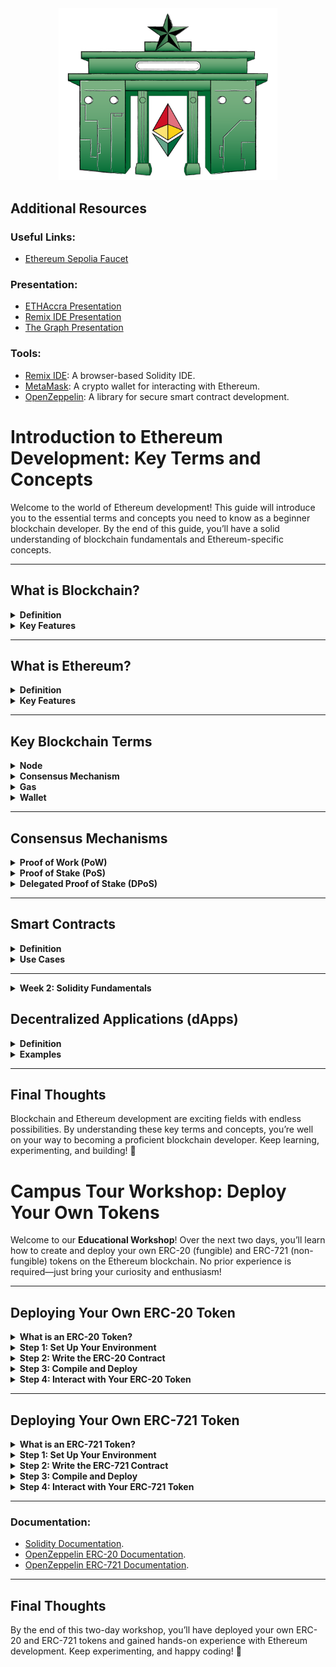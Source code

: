<div align="center" ><img width="350px" src="https://github.com/eben619/Zero-To-Dapp-Workshop/blob/main/universityOfGhana.svg"></div>

<h2>Additional Resources</h2>
<h3>Useful Links:</h3>
<ul>
  <li><a href="https://cloud.google.com/application/web3/faucet/ethereum/sepolia" target="_blank">Ethereum Sepolia Faucet</a></li>

</ul>
<h3>Presentation:</h3>
<ul>
  <li><a href="https://docs.google.com/presentation/d/1GsH-hoath5B_ua9r4xmvySFhFWy9rOBe/edit?usp=sharing&ouid=109207709370381780005&rtpof=true&sd=true" target="_blank">ETHAccra Presentation</a></li>
  <li><a href="https://docs.google.com/presentation/d/1UkdDAZYwNiS0rGIkdulOonFH6FDs4z9smaaj5iDim1s/edit#slide=id.g12e1023695a_0_0" target="_blank">Remix IDE Presentation</a></li>
  <li><a href="https://openzeppelin.com/" target="_blank">The Graph Presentation</a></li>
</ul>

<h3>Tools:</h3>
<ul>
  <li><a href="https://remix.ethereum.org/" target="_blank">Remix IDE</a>: A browser-based Solidity IDE.</li>
  <li><a href="https://metamask.io/" target="_blank">MetaMask</a>: A crypto wallet for interacting with Ethereum.</li>
  <li><a href="https://openzeppelin.com/" target="_blank">OpenZeppelin</a>: A library for secure smart contract development.</li>
</ul>

<h1>Introduction to Ethereum Development: Key Terms and Concepts</h1>

<p>Welcome to the world of Ethereum development! This guide will introduce you to the essential terms and concepts you need to know as a beginner blockchain developer. By the end of this guide, you’ll have a solid understanding of blockchain fundamentals and Ethereum-specific concepts.</p>

<hr />

<h2>What is Blockchain?</h2>

<details>
<summary><strong>Definition</strong></summary>
<p>A blockchain is a decentralized, distributed ledger that records transactions across a network of computers. Each block contains a list of transactions, and these blocks are linked together in a chain, hence the name "blockchain."</p>
</details>

<details>
<summary><strong>Key Features</strong></summary>
<ul>
  <li><strong>Decentralization</strong>: No single entity controls the network.</li>
  <li><strong>Transparency</strong>: All transactions are visible to everyone on the network.</li>
  <li><strong>Immutability</strong>: Once data is recorded, it cannot be altered.</li>
</ul>
</details>

<hr />

<h2>What is Ethereum?</h2>

<details>
<summary><strong>Definition</strong></summary>
<p>Ethereum is a decentralized, open-source blockchain platform that enables developers to build and deploy smart contracts and decentralized applications (dApps). Unlike Bitcoin, which is primarily a digital currency, Ethereum is a programmable blockchain.</p>
</details>

<details>
<summary><strong>Key Features</strong></summary>
<ul>
  <li><strong>Smart Contracts</strong>: Self-executing contracts with the terms of the agreement written in code.</li>
  <li><strong>Ether (ETH)</strong>: The native cryptocurrency of the Ethereum network, used to pay for transactions and computational services.</li>
  <li><strong>Decentralized Applications (dApps)</strong>: Applications that run on the Ethereum blockchain.</li>
</ul>
</details>

<hr />

<h2>Key Blockchain Terms</h2>

<details>
<summary><strong>Node</strong></summary>
<p>A computer that participates in the blockchain network by validating and relaying transactions. Nodes maintain a copy of the blockchain and ensure its integrity.</p>
</details>

<details>
<summary><strong>Consensus Mechanism</strong></summary>
<p>A method used to achieve agreement on the state of the blockchain across all nodes. Common consensus mechanisms include Proof of Work (PoW) and Proof of Stake (PoS).</p>
</details>

<details>
<summary><strong>Gas</strong></summary>
<p>A unit of measurement for the computational effort required to execute operations on the Ethereum network. Gas fees are paid in Ether (ETH) and compensate miners (or validators) for their work.</p>
</details>

<details>
<summary><strong>Wallet</strong></summary>
<p>A software application that allows users to interact with the blockchain. Wallets store private keys, which are used to sign transactions and prove ownership of assets.</p>
</details>

<hr />

<h2>Consensus Mechanisms</h2>

<details>
<summary><strong>Proof of Work (PoW)</strong></summary>
<p>PoW is a consensus mechanism where miners solve complex mathematical puzzles to validate transactions and create new blocks. The first miner to solve the puzzle gets to add the block to the blockchain and is rewarded with cryptocurrency.</p>

<h4>Pros:</h4>
<ul>
  <li>High security due to computational difficulty.</li>
</ul>

<h4>Cons:</h4>
<ul>
  <li>Energy-intensive and environmentally unfriendly.</li>
</ul>
</details>

<details>
<summary><strong>Proof of Stake (PoS)</strong></summary>
<p>PoS is a consensus mechanism where validators are chosen to create new blocks based on the number of tokens they hold and are willing to "stake" as collateral. Validators are rewarded with transaction fees.</p>

<h4>Pros:</h4>
<ul>
  <li>Energy-efficient compared to PoW.</li>
</ul>

<h4>Cons:</h4>
<ul>
  <li>Wealth concentration can lead to centralization.</li>
</ul>
</details>

<details>
<summary><strong>Delegated Proof of Stake (DPoS)</strong></summary>
<p>DPoS is a variation of PoS where token holders vote for a small number of delegates to validate transactions and create blocks on their behalf.</p>

<h4>Pros:</h4>
<ul>
  <li>Faster transaction processing.</li>
</ul>

<h4>Cons:</h4>
<ul>
  <li>Potential for centralization if delegates collude.</li>
</ul>
</details>

<hr />

<h2>Smart Contracts</h2>

<details>
<summary><strong>Definition</strong></summary>
<p>Smart contracts are self-executing contracts with the terms of the agreement directly written into code. They automatically execute and enforce the terms when predefined conditions are met.</p>
</details>

<details>
<summary><strong>Use Cases</strong></summary>
<ul>
  <li>Decentralized Finance (DeFi): Lending, borrowing, and trading without intermediaries.</li>
  <li>Supply Chain Management: Tracking goods and ensuring transparency.</li>
  <li>Digital Identity: Verifying identity without centralized authorities.</li>
</ul>
</details>

<hr />

<details>
<summary><strong>Week 2: Solidity Fundamentals</strong></summary><br>

WEEK 2 PRESENTATION

https://docs.google.com/presentation/d/1etS78gVlWwDJBgpt2-aomsntDFG8mUpQ/edit?usp=sharing&ouid=109207709370381780005&rtpof=true&sd=true


REMIX PRESENTATION

https://docs.google.com/presentation/d/1UkdDAZYwNiS0rGIkdulOonFH6FDs4z9smaaj5iDim1s/edit#slide=id.g12e1023695a_0_0

SEPOLIA FAUCET

https://cloud.google.com/application/web3/faucet/ethereum/sepolia



### Topics Covered:
- Basic syntax and structure of a Solidity contract.
- Data types: `uint`, `address`, `bool`, `string`, etc.
- Variables: State variables, local variables, and constants.
- Functions: Visibility (`public`, `private`, `internal`, `external`), and modifiers.

<h1>Solidity Mondays: Solidity Fundamentals</h1>

<h2>1. Basic Structure of a Solidity Contract</h2>
<p>A Solidity smart contract starts with the <code>pragma</code> directive, followed by the contract definition. Solidity contracts contain functions, variables, and logic that define how they interact on the blockchain.</p>
<pre><code>
// SPDX-License-Identifier: MIT
pragma solidity ^0.8.19; // Specifies the Solidity version

contract MyFirstContract {
    // Contract content goes here
}
</code></pre>

<h2>2. Data Types in Solidity</h2>
<h3>Value Types</h3>
<ul>
    <li><strong>Boolean (<code>bool</code>)</strong>: Stores <code>true</code> or <code>false</code>.</li>
    <li><strong>Unsigned Integer (<code>uint</code>)</strong>: Represents non-negative integers.</li>
    <li><strong>Signed Integer (<code>int</code>)</strong>: Stores positive and negative integers.</li>
    <li><strong>Address (<code>address</code>)</strong>: Stores Ethereum addresses.</li>
    <li><strong>Bytes (<code>bytes1</code> to <code>bytes32</code>)</strong>: Used for cryptographic operations.</li>
    <li><strong>String (<code>string</code>)</strong>: Used for storing text.</li>
</ul>

<h2>3. Functions in Solidity</h2>

***Basic Structure Of A function***<br>
<img src="https://github.com/eben619/Celo_Africa_Dao-Ghana_University_Tour/blob/main/function.avif" width="500px"><br>

<p>Functions define the behavior of a smart contract. They can be public, private, view (read-only), or payable (can receive Ether).</p>
<pre><code>
function getName() public pure returns (string memory) {
    return "Solidity Mondays"; // Returns a fixed string
}
</code></pre>

<h2>4. Variables in Solidity</h2>

<h3>State Variables</h3>
<p>State variables are permanently stored on the blockchain. They retain their values even after the contract execution ends.</p>
<pre><code>
contract Example {
    uint256 public storedNumber; // A state variable stored on the blockchain
    function setNumber(uint256 _num) public {
        storedNumber = _num; // Updates the state variable
    }
}
</code></pre>

<h3>Local Variables</h3>
<p>Local variables exist only within a function's execution scope. They do not persist on the blockchain.</p>
<pre><code>
function getNumber() public pure returns (uint256) {
    uint256 localNumber = 10; // Local variable, exists only in this function
    return localNumber;
}
</code></pre>

<h3>Global Variables</h3>
<p>Global variables provide blockchain-related information such as the sender's address, block number, or timestamp.</p>
<pre><code>
uint256 public blockNumber = block.number; // Gets the current block number
address public sender = msg.sender; // Gets the address of the sender
</code></pre>

<h2>5. Control Structures (If-Else, Loops)</h2>

<h3>If-Else Statement</h3>
<p>The if-else statement allows conditional execution of code based on specific conditions.</p>
<pre><code>
function checkEven(uint256 num) public pure returns (string memory) {
    if (num % 2 == 0) {
        return "Even"; // Returns "Even" if the number is divisible by 2
    } else {
        return "Odd"; // Returns "Odd" if the number is not divisible by 2
    }
}
</code></pre>

<h2>6. Mappings and Structs</h2>

<h3>Mappings</h3>
<p>Mappings store key-value pairs, where keys are unique, and values can be of any type.</p>
<pre><code>
mapping(address => uint256) public balances; // Maps addresses to balances

function updateBalance(address _user, uint256 _amount) public {
    balances[_user] = _amount; // Updates the balance for the user
}
</code></pre>

<h3>Structs</h3>
<p>Structs are used to define custom data structures, grouping multiple data fields.</p>
<pre><code>
struct Student {
    string name;
    uint256 age;
}

Student public student; // Declares a student struct variable

function setStudent(string memory _name, uint256 _age) public {
    student = Student(_name, _age); // Assigns values to the student struct
}
</code></pre>

<h2>7. Events and Logging</h2>
<p>Events in Solidity allow logging data on the blockchain. They are mainly used to track actions like transactions or contract updates.</p>
<pre><code>
event UserRegistered(address indexed user, uint256 timestamp); // Declares an event

function registerUser() public {
    emit UserRegistered(msg.sender, block.timestamp); // Emits an event when a user registers
}
</code></pre>

<h2>8. Modifiers</h2>
<p>Modifiers define rules that must be met before executing a function. They help enforce access control and conditions.</p>
<pre><code>
modifier onlyOwner() {
    require(msg.sender == owner, "Not the owner"); // Checks if the caller is the contract owner
    _;
}

function restrictedFunction() public onlyOwner {
    // Function logic that only the owner can execute
}
</code></pre>

<h2>9. Payable Functions (Handling Ether)</h2>
<p>Payable functions allow contracts to receive and send Ether. The <code>msg.value</code> property holds the amount of Ether sent.</p>
<pre><code>
function deposit() public payable {
    require(msg.value > 0, "Must send some Ether"); // Ensures Ether is sent
}

function getBalance() public view returns (uint256) {
    return address(this).balance; // Returns the contract's balance
}
</code></pre>




### Materials:
- **Book**: *Mastering Ethereum* (Chapter 7: Smart Contracts and Solidity).
- **Practice**: Write a simple "Hello World" contract in Remix IDE.

</details>

<h2>Decentralized Applications (dApps)</h2>

<details>
<summary><strong>Definition</strong></summary>
<p>dApps are applications that run on a blockchain network rather than a centralized server. They leverage smart contracts for their backend logic and often have a frontend user interface.</p>
</details>

<details>
<summary><strong>Examples</strong></summary>
<ul>
  <li><strong>Uniswap</strong>: A decentralized exchange for trading tokens.</li>
  <li><strong>CryptoKitties</strong>: A game where users can collect and breed digital cats.</li>
  <li><strong>Compound</strong>: A DeFi platform for lending and borrowing cryptocurrencies.</li>
</ul>
</details>

<hr />


<h2>Final Thoughts</h2>

<p>Blockchain and Ethereum development are exciting fields with endless possibilities. By understanding these key terms and concepts, you’re well on your way to becoming a proficient blockchain developer. Keep learning, experimenting, and building! 🚀</p>
<h1>Campus Tour Workshop: Deploy Your Own Tokens</h1>

<p>Welcome to our <strong> Educational Workshop</strong>! Over the next two days, you’ll learn how to create and deploy your own ERC-20 (fungible) and ERC-721 (non-fungible) tokens on the Ethereum blockchain. No prior experience is required—just bring your curiosity and enthusiasm!</p>

<hr />

<h2> Deploying Your Own ERC-20 Token</h2>

<details>
<summary><strong>What is an ERC-20 Token?</strong></summary>
<p>ERC-20 is a standard for fungible tokens on the Ethereum blockchain. Fungible tokens are interchangeable, like currencies (e.g., 1 ETH = 1 ETH).</p>

<h4>Key Features of ERC-20 Tokens:</h4>
<ul>
  <li><strong>Total Supply</strong>: The total number of tokens in circulation.</li>
  <li><strong>Balance</strong>: The number of tokens held by an address.</li>
  <li><strong>Transfer</strong>: Sending tokens from one address to another.</li>
  <li><strong>Approve and TransferFrom</strong>: Allowing third parties to transfer tokens on your behalf.</li>
</ul>
</details>

<details>
<summary><strong>Step 1: Set Up Your Environment</strong></summary>
<ol>
  <li>Open <a href="https://remix.ethereum.org/" target="_blank">Remix IDE</a>, a browser-based Solidity IDE.</li>
  <li>Connect your <a href="https://metamask.io/" target="_blank">MetaMask</a> wallet to Remix.</li>
  <li>Ensure MetaMask is connected to a testnet like Ropsten or Rinkeby.</li>
</ol>
</details>

<details>
<summary><strong>Step 2: Write the ERC-20 Contract</strong></summary>
<p>Here’s a simple ERC-20 token contract using OpenZeppelin’s library:</p>

<pre><code>// SPDX-License-Identifier: MIT
pragma solidity ^0.8.0;

import "@openzeppelin/contracts/token/ERC20/ERC20.sol";

contract MyToken is ERC20 {
    constructor(uint256 initialSupply) ERC20("MyToken", "MTK") {
        _mint(msg.sender, initialSupply);
    }
}</code></pre>

<h4>Explanation:</h4>
<ul>
  <li><strong><code>ERC20("MyToken", "MTK")</code></strong>: Creates a token with the name "MyToken" and symbol "MTK".</li>
  <li><strong><code>_mint(msg.sender, initialSupply)</code></strong>: Mints the initial supply of tokens to the deployer's address.</li>
</ul>
</details>

<details>
<summary><strong>Step 3: Compile and Deploy</strong></summary>
<ol>
  <li>Compile the contract in Remix.</li>
  <li>Deploy the contract to the testnet using MetaMask.</li>
  <li>Confirm the transaction in MetaMask.</li>
</ol>
</details>

<details>
<summary><strong>Step 4: Interact with Your ERC-20 Token</strong></summary>
<ol>
  <li><strong>Check Your Balance</strong>: Use the <code>balanceOf</code> function in Remix to check your token balance.</li>
  <li><strong>Transfer Tokens</strong>: Use the <code>transfer</code> function to send tokens to another address.</li>
  <li><strong>Approve and TransferFrom</strong>: Use <code>approve</code> to allow another address to spend your tokens, then use <code>transferFrom</code> to transfer tokens on their behalf.</li>
</ol>
</details>

<hr />

<h2> Deploying Your Own ERC-721 Token</h2>

<details>
<summary><strong>What is an ERC-721 Token?</strong></summary>
<p>ERC-721 is a standard for non-fungible tokens (NFTs) on the Ethereum blockchain. NFTs are unique and indivisible, like collectibles or digital art.</p>

<h4>Key Features of ERC-721 Tokens:</h4>
<ul>
  <li><strong>Token ID</strong>: A unique identifier for each token.</li>
  <li><strong>Owner</strong>: The address that owns a specific token.</li>
  <li><strong>Metadata</strong>: Additional information about the token (e.g., image, description).</li>
</ul>
</details>

<details>
<summary><strong>Step 1: Set Up Your Environment</strong></summary>
<ol>
  <li>Open <a href="https://remix.ethereum.org/" target="_blank">Remix IDE</a>.</li>
  <li>Connect your <a href="https://metamask.io/" target="_blank">MetaMask</a> wallet to Remix.</li>
  <li>Ensure MetaMask is connected to a testnet like Ropsten or Rinkeby.</li>
</ol>
</details>

<details>
<summary><strong>Step 2: Write the ERC-721 Contract</strong></summary>
<p>Here’s a simple ERC-721 token contract using OpenZeppelin’s library:</p>

<pre><code>// SPDX-License-Identifier: MIT
pragma solidity ^0.8.0;

import "@openzeppelin/contracts/token/ERC721/ERC721.sol";
import "@openzeppelin/contracts/utils/Counters.sol";

contract MyNFT is ERC721 {
    using Counters for Counters.Counter;
    Counters.Counter private _tokenIds;

    constructor() ERC721("MyNFT", "MNFT") {}

    function mintNFT(address recipient, string memory tokenURI) public returns (uint256) {
        _tokenIds.increment();
        uint256 newItemId = _tokenIds.current();
        _mint(recipient, newItemId);
        _setTokenURI(newItemId, tokenURI);
        return newItemId;
    }
}</code></pre>

<h4>Explanation:</h4>
<ul>
  <li><strong><code>ERC721("MyNFT", "MNFT")</code></strong>: Creates an NFT collection with the name "MyNFT" and symbol "MNFT".</li>
  <li><strong><code>mintNFT</code></strong>: Mints a new NFT and assigns it to the recipient with a unique token ID and metadata URI.</li>
</ul>
</details>

<details>
<summary><strong>Step 3: Compile and Deploy</strong></summary>
<ol>
  <li>Compile the contract in Remix.</li>
  <li>Deploy the contract to the testnet using MetaMask.</li>
  <li>Confirm the transaction in MetaMask.</li>
</ol>
</details>

<details>
<summary><strong>Step 4: Interact with Your ERC-721 Token</strong></summary>
<ol>
  <li><strong>Mint Your First NFT</strong>: Call the <code>mintNFT</code> function with your address and a metadata URI (e.g., an IPFS link).</li>
  <li><strong>Check Ownership</strong>: Use the <code>ownerOf</code> function in Remix to check who owns a specific token.</li>
  <li><strong>Transfer NFTs</strong>: Use the <code>transferFrom</code> function to send an NFT to another address.</li>
</ol>
</details>

<hr />

<h3>Documentation:</h3>
<ul>
  <li><a href="https://soliditylang.org/" target="_blank">Solidity Documentation</a>.</li>
  <li><a href="https://docs.openzeppelin.com/contracts/4.x/erc20" target="_blank">OpenZeppelin ERC-20 Documentation</a>.</li>
  <li><a href="https://docs.openzeppelin.com/contracts/4.x/erc721" target="_blank">OpenZeppelin ERC-721 Documentation</a>.</li>
</ul>

<hr />

<h2>Final Thoughts</h2>

<p>By the end of this two-day workshop, you’ll have deployed your own ERC-20 and ERC-721 tokens and gained hands-on experience with Ethereum development. Keep experimenting, and happy coding! 🚀</p>
